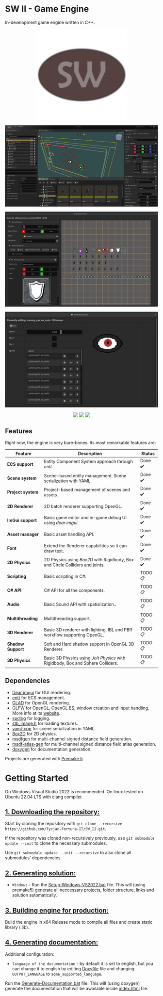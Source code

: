 # SW II - Game Engine
In-development game engine written in C++.

<p align="center">
  <img src="./docs/icon.png" width="300">
</p>

<p align="center">
  <img src="./docs/SW_1.png">
</p>

<p align="center">
  <img src="./docs/SW_2.png">
</p>

<p align="center">
  <img src="./docs/SW_3.png">
</p>

<p align="center">
  <img src="https://img.shields.io/badge/c++-%2300599C.svg?style=for-the-badge&logo=c%2B%2B&logoColor=white" width="100">
  <img src="https://img.shields.io/badge/Visual%20Studio-5C2D91.svg?style=for-the-badge&logo=visual-studio&logoColor=white" width="210">
  <img src="https://img.shields.io/badge/Windows-0078D6?style=for-the-badge&logo=windows&logoColor=white" width="156">
</p>

## Features

Right now, the engine is very bare-bones. Its most remarkable features are:

| Feature               | Description                                                                           | Status   |
| -------               | -----------                                                                           | ------   |
| **ECS support**       | Entity Component System approach through *entt*.                                      | Done ✔️ |
| **Scene system**      | Scene-based entity management. Scene serialization with YAML.                         | Done ✔️ |
| **Project system**    | Project-based management of scenes and assets.                                        | Done ✔️ |
| **2D Renderer**       | 2D batch renderer supporting OpenGL.                                                  | Done ✔️ |
| **ImGui support**     | Basic game editor and in-game debug UI using *dear imgui*.                            | Done ✔️ |
| **Asset manager**      | Basic asset handling API.                                 | Done ✔️ |
| **Font**               | Extend the Renderer capabilities so it can draw text.     | Done ✔️  |
| **2D Physics**        | 2D Physics using *Box2D* with Rigidbody, Box and Circle Colliders and joints.         | Done ✔️ |
| **Scripting**         | Basic scripting in C#.                                                   | TODO 📋 |
| **C# API**             | C# API for all the components.                            | TODO 📋  |
| **Audio**             | Basic Sound API with spatialization..                              | TODO 📋 |
| **Multithreading**    | Multithreading support.                                           | TODO 📋 |
| **3D Renderer**       | Basic 3D renderer with lighting, IBL and PBR workflow supporting OpenGL.              | TODO 📋 |
| **Shadow Support**    | Soft and Hard shadow support in OpenGL 3D Renderer.                                   | TODO 📋 |
| **3D Physics**        | Basic 3D Physics using *Jolt Physics* with Rigidbody, Box and Sphere Colliders.   	  | TODO 📋 |

## Dependencies
  - [Dear imgui](https://github.com/ocornut/imgui) for GUI rendering.
  - [entt](https://github.com/skypjack/entt) for ECS management.
  - [GLAD](https://glad.dav1d.de) for OpenGL rendering.
  - [GLFW](https://github.com/glfw/glfw) for OpenGL, OpenGL ES, window creation and input handling. More info at its [website](https://www.glfw.org/).
  - [spdlog](https://github.com/gabime/spdlog) for logging.
  - [stb_image.h](https://github.com/nothings/stb) for loading textures.
  - [yaml-cpp](https://github.com/jbeder/yaml-cpp) for scene serialization in YAML.
  - [Box2D](https://github.com/erincatto/box2d) for 2D physics.
  - [msdfgen](https://github.com/Chlumsky/msdfgen) for multi-channel signed distance field generation.
  - [msdf-atlas-gen](https://github.com/Chlumsky/msdf-atlas-gen) for multi-channel signed distance field atlas generation.
  - [doxygen](https://www.doxygen.nl/index.html) for documentation generation.

Projects are generated with [Premake 5](https://github.com/premake/premake-core/releases).

# Getting Started
On Windows Visual Studio 2022 is recommended. On linux tested on Ubuntu 22.04 LTS with clang compiler.

## <ins>**1. Downloading the repository:**</ins>

Start by cloning the repository with `git clone --recursive https://github.com/Tycjan-Fortuna-IT/SW_II.git`.

If the repository was cloned non-recursively previously, use `git submodule update --init` to clone the necessary submodules.

Use `git submodule update --init --recursive` to also clone all submodules' dependencies.

## <ins>**2. Generating solution:**</ins>

- `Windows` - Run the [Setup-Windows-VS2022.bat](https://github.com/Tycjan-Fortuna-IT/SW_II/blob/master/Setup-Windows-VS2022.bat) file. This will (using premake5) generate all neccessary projects, folder structure, links and solution automatically.

## <ins>**3. Building engine for production:**</ins>

Build the engine in x64 Release mode to compile all files and create static library (.lib).

## <ins>**4. Generating documentation:**</ins>

Additional configuration:
- `language of the documentation` - by default it is set to english, but you can change it to english by editing [Doxyfile](/docs/Doxyfile) file and changing `OUTPUT_LANGUAGE` to `some_supported_language`.

Run the [Generate-Documentation.bat](https://github.com/Tycjan-Fortuna-IT/SW_II/blob/master/Generate-Documentation.bat) file. This will (using doxygen) generate the documentation that will be awailable inside [index.html](/docs/html/index.html) file.
